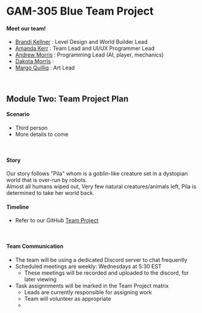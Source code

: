 # GAM-305 Blue Team Project

#### Meet our team!
* [Brandi Kellner](https://github.com/BrandiKellner) : Level Design and World Builder Lead
* [Amanda Kerr](https://github.com/amarkerr) : Team Lead and UI/UX Programmer Lead
* [Andrew Morris](https://github.com/AndrewMorris22) : Programming Lead (AI, player, mechanics)
* [Dakota Morris](https://github.com/DakotaM26) :
* [Margo Quilliq](https://github.com/NerdsyPotato) : Art Lead
<br/>

## Module Two: Team Project Plan
#### Scenario
* Third person
* More details to come

<br/>

#### Story
  Our story follows "Pila" whom is a goblin-like creature set in a dystopian world that is over-run by robots.<br/> 
  Almost all humans wiped out, Very few natural creatures/animals left, Pila is determined to take her world back.
<br/>

#### Timeline
* Refer to our GitHub [Team Project](https://github.com/users/amarkerr/projects/2)

<br/>

#### Team Communication
* The team will be using a dedicated Discord server to chat frequently
* Scheduled meetings are weekly: Wednesdays at 5:30 EST
  * These meetings will be recorded and uploaded to the discord, for later viewing
* Task assignnments will be marked in the Team Project matrix
  * Leads are currently responsible for assigning work
  * Team will volunteer as appropriate
  * 
